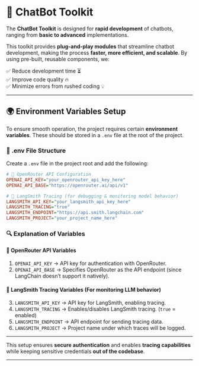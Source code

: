 # 🚀 ChatBot Toolkit  
The **ChatBot Toolkit** is designed for **rapid development** of chatbots, ranging from **basic to advanced** implementations.  

This toolkit provides **plug-and-play modules** that streamline chatbot development, making the process **faster, more efficient, and scalable**. By using pre-built, reusable components, we:  

✅ Reduce development time ⏳  
✅ Improve code quality 🔥  
✅ Minimize errors from rushed coding 💡  

---

## 🌍 Environment Variables Setup  

To ensure smooth operation, the project requires certain **environment variables**. These should be stored in a `.env` file at the root of the project.  

### 📌 **.env File Structure**  

Create a `.env` file in the project root and add the following:  

```ini
# 🔹 OpenRouter API Configuration  
OPENAI_API_KEY="your_openrouter_api_key_here"  
OPENAI_API_BASE="https://openrouter.ai/api/v1"  

# 🔹 LangSmith Tracing (for debugging & monitoring model behavior)  
LANGSMITH_API_KEY="your_langsmith_api_key_here"  
LANGSMITH_TRACING="true"  
LANGSMITH_ENDPOINT="https://api.smith.langchain.com"  
LANGSMITH_PROJECT="your_project_name_here"  
```  

### 🔍 **Explanation of Variables**  

#### 🔹 **OpenRouter API Variables**  
1. `OPENAI_API_KEY` → API key for authentication with OpenRouter.  
2. `OPENAI_API_BASE` → Specifies OpenRouter as the API endpoint (since LangChain doesn’t support it natively).  

#### 🔹 **LangSmith Tracing Variables** (For monitoring LLM behavior)  
3. `LANGSMITH_API_KEY` → API key for LangSmith, enabling tracing.  
4. `LANGSMITH_TRACING` → Enables/disables LangSmith tracing. (`true` = enabled)  
5. `LANGSMITH_ENDPOINT` → API endpoint for sending tracing data.  
6. `LANGSMITH_PROJECT` → Project name under which traces will be logged.  

---

This setup ensures **secure authentication** and enables **tracing capabilities** while keeping sensitive credentials **out of the codebase**.  

---
